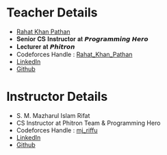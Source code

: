 # Teacher Details

- [Rahat Khan Pathan](https://rahat-personal-website.netlify.app/)
- 𝐒𝐞𝐧𝐢𝐨𝐫 𝐂𝐒 𝐈𝐧𝐬𝐭𝐫𝐮𝐜𝐭𝐨𝐫 𝐚𝐭 𝙋𝙧𝙤𝙜𝙧𝙖𝙢𝙢𝙞𝙣𝙜 𝙃𝙚𝙧𝙤
- 𝐋𝐞𝐜𝐭𝐮𝐫𝐞𝐫 𝐚𝐭 𝙋𝙝𝙞𝙩𝙧𝙤𝙣
- Codeforces Handle : [ Rahat_Khan_Pathan ](https://codeforces.com/profile/Rahat_Khan_Pathan)
- [ LinkedIn ](https://www.linkedin.com/in/rahat-khan-pathan)
- [ Github ](https://github.com/Rahat-Khan-Pathan)


# Instructor Details

- S. M. Mazharul Islam Rifat
- CS Instructor at Phitron Team & Programming Hero
- Codeforces Handle : [ mj_riffu ](https://codeforces.com/profile/mj_riffu)
- [ LinkedIn ](https://www.linkedin.com/in/s-m-mazharul-islam-rifat)
- [ Github ](https://github.com/S-M-Mazharul-Islam-RIfat)

